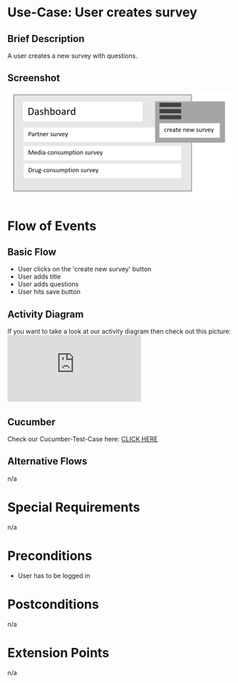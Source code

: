 # Use-Case: User creates survey

## Brief Description

A user creates a new survey with questions.

## Screenshot

![share](/ressources/create.png)

# Flow of Events

## Basic Flow

- User clicks on the 'create new survey' button
- User adds title
- User adds questions
- User hits save button

## Activity Diagram

If you want to take a look at our activity diagram then check out this picture:
![sharediagram](https://screen.simonlabs.de/img.php?id=3msaNlx)

## Cucumber

Check our Cucumber-Test-Case here: [CLICK HERE](https://github.com/SimpleSurveyProject/SimpleSurvey-Cucumber/tree/main/test/features)

## Alternative Flows

n/a

# Special Requirements

n/a

# Preconditions

 - User has to be logged in

# Postconditions

n/a

# Extension Points

n/a
